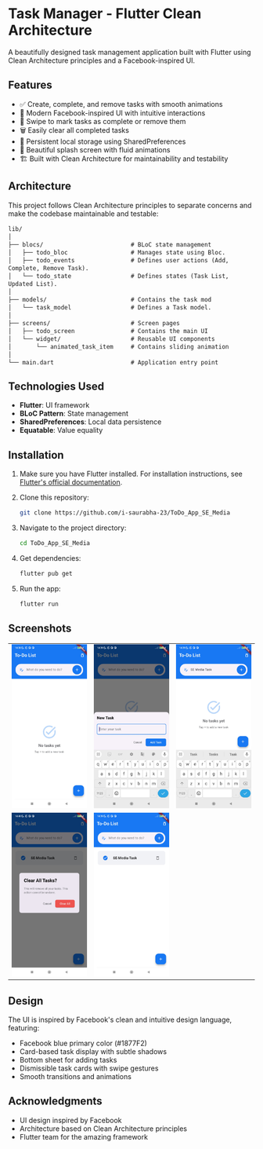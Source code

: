 # Task Manager - Flutter Clean Architecture

A beautifully designed task management application built with Flutter using Clean Architecture principles and a Facebook-inspired UI.

## Features

- ✅ Create, complete, and remove tasks with smooth animations
- 🎨 Modern Facebook-inspired UI with intuitive interactions
- 🔄 Swipe to mark tasks as complete or remove them
- 🗑️ Easily clear all completed tasks
- 💾 Persistent local storage using SharedPreferences
- 📱 Beautiful splash screen with fluid animations
- 🏗️ Built with Clean Architecture for maintainability and testability

## Architecture

This project follows Clean Architecture principles to separate concerns and make the codebase maintainable and testable:

```
lib/
│
├── blocs/                         # BLoC state management
│   ├── todo_bloc                  # Manages state using Bloc.
│   ├── todo_events                # Defines user actions (Add, Complete, Remove Task).
│   └── todo_state                 # Defines states (Task List, Updated List).
│
├── models/                        # Contains the task mod
│   └── task_model                 # Defines a Task model.
│
├── screens/                       # Screen pages
│   ├── todo_screen                # Contains the main UI
│   └── widget/                    # Reusable UI components
│       └── animated_task_item     # Contains sliding animation
│
└── main.dart                      # Application entry point
```

## Technologies Used

- **Flutter**: UI framework
- **BLoC Pattern**: State management
- **SharedPreferences**: Local data persistence
- **Equatable**: Value equality

## Installation

1. Make sure you have Flutter installed. For installation instructions, see [Flutter's official documentation](https://flutter.dev/docs/get-started/install).

2. Clone this repository:
   ```bash
   git clone https://github.com/i-saurabha-23/ToDo_App_SE_Media
   ```

3. Navigate to the project directory:
   ```bash
   cd ToDo_App_SE_Media
   ```

4. Get dependencies:
   ```bash
   flutter pub get
   ```

5. Run the app:
   ```bash
   flutter run
   ```

## Screenshots

<table>
  <tr>
    <td><img src="./screenshots/mainPage.jpg" width="200"/></td>
    <td><img src="./screenshots/addTask1.jpg" width="200"/></td>
    <td><img src="./screenshots/addTask2.jpg" width="200"/></td>
  </tr>
  <tr>
    <td><img src="./screenshots/clearTask.jpg" width="200"/></td>
    <td><img src="./screenshots/completedTask.jpg" width="200"/></td>
  </tr>
</table>

## Design

The UI is inspired by Facebook's clean and intuitive design language, featuring:

- Facebook blue primary color (#1877F2)
- Card-based task display with subtle shadows
- Bottom sheet for adding tasks
- Dismissible task cards with swipe gestures
- Smooth transitions and animations

## Acknowledgments

- UI design inspired by Facebook
- Architecture based on Clean Architecture principles
- Flutter team for the amazing framework